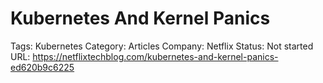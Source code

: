 # Kubernetes And Kernel Panics

Tags: Kubernetes
Category: Articles
Company: Netflix
Status: Not started
URL: https://netflixtechblog.com/kubernetes-and-kernel-panics-ed620b9c6225
